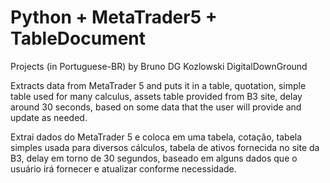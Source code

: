 ﻿# Python + MetaTrader5 + TableDocument
Projects (in Portuguese-BR) by Bruno DG Kozlowski DigitalDownGround

Extracts data from MetaTrader 5 and puts it in a table, quotation, simple table used for many calculus, assets table provided from B3 site, delay around 30 seconds, based on some data that the user will provide and update as needed.

Extrai dados do MetaTrader 5 e coloca em uma tabela, cotação, tabela simples usada para diversos cálculos, tabela de ativos fornecida no site da B3, delay em torno de 30 segundos, baseado em alguns dados que o usuário irá fornecer e atualizar conforme necessidade.